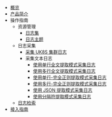 
* [概览](/ulogservice/README)
* [产品简介](/ulogservice/introduction)
* 操作指南
  * 资源管理
    * [日志集](/ulogservice/resource/logset)
    * [日志主题](/ulogservice/resource/topic)
  * 日志采集
    * [采集 UK8S 集群日志](/ulogservice/collect/UK8S)
    * 采集文本日志
      * [使用单行全文提取模式采集日志](/ulogservice/collect/text/minimal_line)
      * [使用多行全文提取模式采集日志](/ulogservice/collect/text/multi_line)
      * [使用单行-完全正则提取模式采集日志](/ulogservice/collect/text/full_regex)
      * [使用多行-完全正则提取模式采集日志](/ulogservice/collect/text/multi_line_full_regex)
      * [使用 JSON 提取模式采集日志](/ulogservice/collect/text/json)
      * [使用分隔符提取模式采集日志](/ulogservice/collect/text/delimiter)
  * [日志检索](/ulogservice/operate/search)
* [接入指南](/ulogservice/operate/practice)

